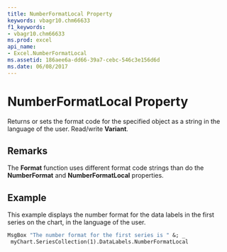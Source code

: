 ```yaml
---
title: NumberFormatLocal Property
keywords: vbagr10.chm66633
f1_keywords:
- vbagr10.chm66633
ms.prod: excel
api_name:
- Excel.NumberFormatLocal
ms.assetid: 186aee6a-dd66-39a7-cebc-546c3e156d6d
ms.date: 06/08/2017
---
```



# NumberFormatLocal Property

Returns or sets the format code for the specified object as a string in the language of the user. Read/write **Variant**.


## Remarks

The **Format** function uses different format code strings than do the **NumberFormat** and **NumberFormatLocal** properties.


## Example

This example displays the number format for the data labels in the first series on the chart, in the language of the user.


```vb
MsgBox "The number format for the first series is " &; _ 
 myChart.SeriesCollection(1).DataLabels.NumberFormatLocal
```


